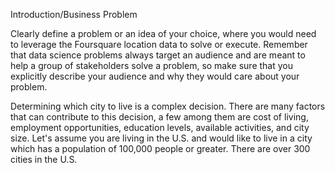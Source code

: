 Introduction/Business Problem

Clearly define a problem or an idea of your choice, where you would need to leverage the Foursquare location data to solve or execute. Remember that data science problems always target an audience and are meant to help a group of stakeholders solve a problem, so make sure that you explicitly describe your audience and why they would care about your problem.

Determining which city to live is a complex decision. There are many factors that can contribute to this decision, a few among them are cost of living, employment opportunities, education levels, available activities, and city size. Let's assume you are living in the U.S. and would like to live in a city which has a population of 100,000 people or greater. There are over 300 cities in the U.S. 
